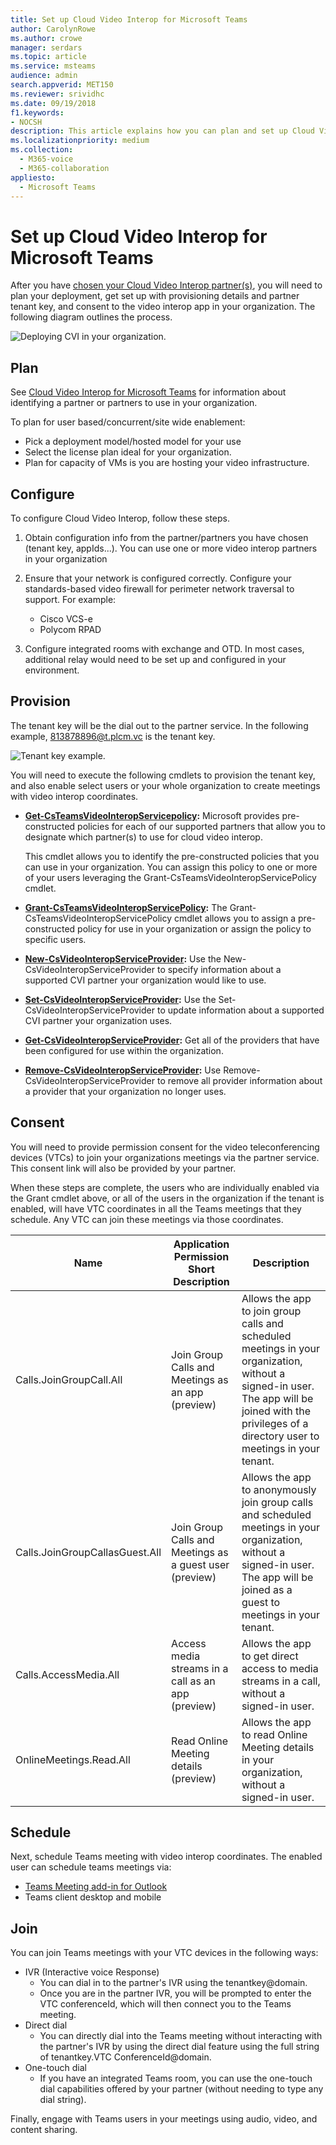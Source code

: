 ```yaml
---
title: Set up Cloud Video Interop for Microsoft Teams
author: CarolynRowe
ms.author: crowe
manager: serdars
ms.topic: article
ms.service: msteams
audience: admin
search.appverid: MET150
ms.reviewer: srividhc
ms.date: 09/19/2018
f1.keywords:
- NOCSH
description: This article explains how you can plan and set up Cloud Video Interop for users in your organization.
ms.localizationpriority: medium
ms.collection:
  - M365-voice
  - M365-collaboration
appliesto:
  - Microsoft Teams
---
```


# Set up Cloud Video Interop for Microsoft Teams

After you have [chosen your Cloud Video Interop partner(s)](cloud-video-interop.md), you will need to plan your deployment, get set up with provisioning details and partner tenant key, and consent to the video interop app in your organization. The following diagram outlines the process.

![Deploying CVI in your organization.](media/deploying-cvi.png)

## Plan

See [Cloud Video Interop for Microsoft Teams](cloud-video-interop.md) for information about identifying a partner or partners to use in your organization.

To plan for user based/concurrent/site wide enablement:

- Pick a deployment model/hosted model for your use
- Select the license plan ideal for your organization.
- Plan for capacity of VMs is you are hosting your video infrastructure.

## Configure

To configure Cloud Video Interop, follow these steps.

1. Obtain configuration info from the partner/partners you have chosen (tenant key, appIds...). You can use one or more video interop partners in your organization

2. Ensure that your network is configured correctly. Configure your standards-based video firewall for perimeter network traversal to support. For example:
    - Cisco VCS-e
    - Polycom RPAD

3. Configure integrated rooms with exchange and OTD. In most cases, additional relay would need to be set up and configured in your environment.

## Provision

The tenant key will be the dial out to the partner service. In the following example, 813878896@t.plcm.vc is the tenant key.

![Tenant key example.](media/tenant-key-example.png)

You will need to execute the following cmdlets to provision the tenant key, and also enable select users or your whole organization to create meetings with video interop coordinates.

- **[Get-CsTeamsVideoInteropServicepolicy](/powershell/module/skype/get-csteamsvideointeropservicepolicy):**
Microsoft provides pre-constructed policies for each of our supported partners that allow you to designate which partner(s) to use for cloud video interop.

    This cmdlet allows you to identify the pre-constructed policies that you can use in your organization. You can assign this policy to one or more of your users leveraging the Grant-CsTeamsVideoInteropServicePolicy cmdlet.

- **[Grant-CsTeamsVideoInteropServicePolicy](/powershell/module/skype/grant-csteamsvideointeropservicepolicy):**
The Grant-CsTeamsVideoInteropServicePolicy cmdlet allows you to assign a pre-constructed policy for use in your organization or assign the policy to specific users.

- **[New-CsVideoInteropServiceProvider](/powershell/module/skype/new-csvideointeropserviceprovider):**
Use the New-CsVideoInteropServiceProvider to specify information about a supported CVI partner your organization would like to use.

- **[Set-CsVideoInteropServiceProvider](/powershell/module/skype/set-csvideointeropserviceprovider):**
Use the Set-CsVideoInteropServiceProvider to update information about a supported CVI partner your organization uses.

- **[Get-CsVideoInteropServiceProvider](/powershell/module/skype/get-csvideointeropserviceprovider):**
Get all of the providers that have been configured for use within the organization.

- **[Remove-CsVideoInteropServiceProvider](/powershell/module/skype/remove-csvideointeropserviceprovider):**
Use Remove-CsVideoInteropServiceProvider to remove all provider information about a provider that your organization no longer uses.

## Consent

You will need to provide permission consent for the video teleconferencing devices (VTCs) to join your organizations meetings via the partner service. This consent link will also be provided by your partner.

When these steps are complete, the users who are individually enabled via the Grant cmdlet above, or all of the users in the organization if the tenant is enabled, will have VTC coordinates in all the Teams meetings that they schedule. Any VTC can join these meetings via those coordinates.

|Name|Application Permission Short Description| Description|
|---|---|---|
|Calls.JoinGroupCall.All|Join Group Calls and Meetings as an app (preview)|Allows the app to join group calls and scheduled meetings in your organization, without a signed-in user.  The app will be joined with the privileges of a directory user to meetings in your tenant.|
|Calls.JoinGroupCallasGuest.All|Join Group Calls and Meetings as a guest user (preview)|Allows the app to anonymously join group calls and scheduled meetings in your organization, without a signed-in user.  The app will be joined as a guest to meetings in your tenant.|
|Calls.AccessMedia.All|Access media streams in a call as an app (preview)|Allows the app to get direct access to media streams in a call, without a signed-in user.|
|OnlineMeetings.Read.All|Read Online Meeting details (preview)|Allows the app to read Online Meeting details in your organization, without a signed-in user.|

## Schedule

Next, schedule Teams meeting with video interop coordinates. The enabled user can schedule teams meetings via:

- [Teams Meeting add-in for Outlook](outlook-add-in-authentication-policy-requirements.md)
- Teams client desktop and mobile

## Join

You can join Teams meetings with your VTC devices in the following ways:

- IVR (Interactive voice Response)
  - You can dial in to the partner's IVR using the tenantkey@domain.
  - Once you are in the partner IVR, you will be prompted to enter the VTC conferenceId, which will then connect you to the Teams meeting.
- Direct dial
  - You can directly dial into the Teams meeting without interacting with the partner's IVR by using the direct dial feature using the full string of tenantkey.VTC ConferenceId@domain.
- One-touch dial
  - If you have an integrated Teams room, you can use the one-touch dial capabilities offered by your partner (without needing to type any dial string).

Finally, engage with Teams users in your meetings using audio, video, and content sharing.
